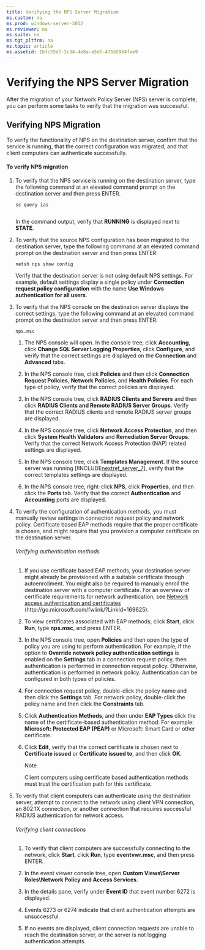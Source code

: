 ```yaml
---
title: Verifying the NPS Server Migration
ms.custom: na
ms.prod: windows-server-2012
ms.reviewer: na
ms.suite: na
ms.tgt_pltfrm: na
ms.topic: article
ms.assetid: 1bfc55d7-2c34-4e8a-a5df-475b5964fae9
---
```

# Verifying the NPS Server Migration
After the migration of your Network Policy Server \(NPS\) server is complete, you can perform some tasks to verify that the migration was successful.  
  
## Verifying NPS Migration  
To verify the functionality of NPS on the destination server, confirm that the service is running, that the correct configuration was migrated, and that client computers can authenticate successfully.  
  
#### To verify NPS migration  
  
1.  To verify that the NPS service is running on the destination server, type the following command at an elevated command prompt on the destination server and then press ENTER.  
  
    ```  
    sc query ias  
  
    ```  
  
    In the command output, verify that **RUNNING** is displayed next to **STATE**.  
  
2.  To verify that the source NPS configuration has been migrated to the destination server, type the following command at an elevated command prompt on the destination server and then press ENTER:  
  
    ```  
    netsh nps show config  
    ```  
  
    Verify that the destination server is not using default NPS settings. For example, default settings display a single policy under **Connection request policy configuration** with the name **Use Windows authentication for all users**.  
  
3.  To verify that the NPS console on the destination server displays the correct settings, type the following command at an elevated command prompt on the destination server and then press ENTER:  
  
    ```  
    nps.msc  
    ```  
  
    1.  The NPS console will open. In the console tree, click **Accounting**, click **Change SQL Server Logging Properties**, click **Configure**, and verify that the correct settings are displayed on the **Connection** and **Advanced** tabs.  
  
    2.  In the NPS console tree, click **Policies** and then click **Connection Request Policies**, **Network Policies**, and **Health Policies**. For each type of policy, verify that the correct policies are displayed.  
  
    3.  In the NPS console tree, click **RADIUS Clients and Servers** and then click **RADIUS Clients and Remote RADIUS Server Groups**. Verify that the correct RADIUS clients and remote RADIUS server groups are displayed.  
  
    4.  In the NPS console tree, click **Network Access Protection**, and then click **System Health Validators** and **Remediation Server Groups**. Verify that the correct Network Access Protection \(NAP\) related settings are displayed.  
  
    5.  In the NPS console tree, click **Templates Management**. If the source server was running [!INCLUDE[nextref_server_7](../Token/nextref_server_7_md.md)], verify that the correct templates settings are displayed.  
  
    6.  In the NPS console tree, right\-click **NPS**, click **Properties**, and then click the **Ports** tab. Verify that the correct **Authentication** and **Accounting** ports are displayed.  
  
4.  To verify the configuration of authentication methods, you must manually review settings in connection request policy and network policy. Certificate based EAP methods require that the proper certificate is chosen, and might require that you provision a computer certificate on the destination server.  
  
    ###### Verifying authentication methods  
  
    1.  If you use certificate based EAP methods, your destination server might already be provisioned with a suitable certificate through autoenrollment. You might also be required to manually enroll the destination server with a computer certificate. For an overview of certificate requirements for network authentication, see [Network access authentication and certificates](http://go.microsoft.com/fwlink/?LinkId=169625) \(http:\/\/go.microsoft.com\/fwlink\/?LinkId\=169625\).  
  
    2.  To view certificates associated with EAP methods, click **Start**, click **Run**, type **nps.msc**, and press ENTER.  
  
    3.  In the NPS console tree, open **Policies** and then open the type of policy you are using to perform authentication. For example, if the option to **Override network policy authentication settings** is enabled on the **Settings** tab in a connection request policy, then authentication is performed in connection request policy. Otherwise, authentication is performed in network policy. Authentication can be configured in both types of policies.  
  
    4.  For connection request policy, double\-click the policy name and then click the **Settings** tab. For network policy, double\-click the policy name and then click the **Constraints** tab.  
  
    5.  Click **Authentication Methods**, and then under **EAP Types** click the name of the certificate\-based authentication method. For example: **Microsoft: Protected EAP \(PEAP\)** or Microsoft: Smart Card or other certificate.  
  
    6.  Click **Edit**, verify that the correct certificate is chosen next to **Certificate issued** or **Certificate issued to**, and then click **OK**.  
  
        > [!NOTE]  
        > Client computers using certificate based authentication methods must trust the certification path for this certificate.  
  
5.  To verify that client computers can authenticate using the destination server, attempt to connect to the network using client VPN connection, an 802.1X connection, or another connection that requires successful RADIUS authentication for network access.  
  
    ###### Verifying client connections  
  
    1.  To verify that client computers are successfully connecting to the network, click **Start**, click **Run**, type **eventvwr.msc**, and then press ENTER.  
  
    2.  In the event viewer console tree, open **Custom Views\\Server Roles\\Network Policy and Access Services**.  
  
    3.  In the details pane, verify under **Event ID** that event number 6272 is displayed.  
  
    4.  Events 6273 or 6274 indicate that client authentication attempts are unsuccessful.  
  
    5.  If no events are displayed, client connection requests are unable to reach the destination server, or the server is not logging authentication attempts.  
  
